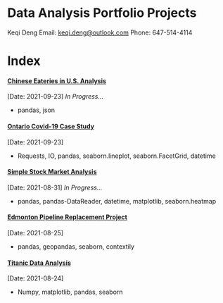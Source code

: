 # Data Analysis Portfolio Projects

Keqi Deng
Email: keqi.deng@outlook.com
Phone: 647-514-4114

# Index
#### [Chinese Eateries in U.S. Analysis](chinese_restaurant_analysis/chinese_restaurant_analysis.html)
[Date: 2021-09-23]      *In Progress...*
* pandas, json

#### [Ontario Covid-19 Case Study](ontario_covid_analysis/ontario_covid_analysis.html) 
[Date: 2021-09-23]
* Requests, IO, pandas, seaborn.lineplot, seaborn.FacetGrid, datetime

#### [Simple Stock Market Analysis](stock_analysis/stock_analysis_tools.html) 
[Date: 2021-08-31]      *In Progress...*
* pandas, pandas-DataReader, datetime, matplotlib, seaborn.heatmap

#### [Edmonton Pipeline Replacement Project](edmonton_gas_leak_study/edmonton_gasline_replacement_project.html)
[Date: 2021-08-25]
* pandas, geopandas, seaborn, contextily

#### [Titanic Data Analysis](Titanic/TitanicReport.html)
[Date: 2021-08-24]
* Numpy, matplotlib, pandas, seaborn




